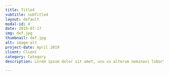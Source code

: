 ```yaml
---
title: Title4
subtitle: subTitle4
layout: default
modal-id: 4
date: 2019-07-17
img: def.jpg
thumbnail: def.jpg
alt: image-alt
project-date: April 2019
client: Client
category: Category
description: Lorem ipsum dolor sit amet, usu cu alterum nominavi lobortis. At duo novum diceret. Tantas apeirian vix et, usu sanctus postulant inciderint ut, populo diceret necessitatibus in vim. Cu eum dicam feugiat noluisse.

---
```

